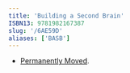 ```yaml
---
title: 'Building a Second Brain'
ISBN13: 9781982167387
slug: '/6AE59D'
aliases: ['BASB']
---
```


- [Permanently Moved](https://cho.sh/blog/6AE59D).
